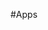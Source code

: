 #Apps

<ul id="app-list"></ul>

<script>
$(document).ready(function () {
  $.getJSON('http://app.yunohost.org/list.json', function(app_list) {
    console.log(app_list);
    $.each(app_list, function(app_id, infos) {
      $('#app-list').append('<li><a data-app-id="'+ app_id +'">'+ infos.manifest.name +'</a></li>');
    });
  });
});
</script>
